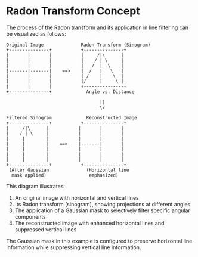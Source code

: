 # Radon Transform Concept

The process of the Radon transform and its application in line filtering can be visualized as follows:

```
Original Image              Radon Transform (Sinogram)
+---------------+           +---------------+
|       |       |           |     /|\      |
|       |       |           |    / | \     |
|       |       |           |   /  |  \    |
|-------|-------|    ==>    |  /   |   \   |
|       |       |           | /    |    \  |
|       |       |           |/     |     \ |
|       |       |           +---------------+
+---------------+             Angle vs. Distance

                                   ||
                                   \/

Filtered Sinogram             Reconstructed Image
+---------------+           +---------------+
|     /|\      |           |       |       |
|    / | \     |           |       |       |
|     |        |           |       |       |
|     |        |    ==>    |-------|       |
|     |        |           |       |       |
|     |        |           |       |       |
|     |        |           |       |       |
+---------------+           +---------------+
 (After Gaussian              (Horizontal line
  mask applied)                emphasized)
```

This diagram illustrates:
1. An original image with horizontal and vertical lines
2. Its Radon transform (sinogram), showing projections at different angles
3. The application of a Gaussian mask to selectively filter specific angular components
4. The reconstructed image with enhanced horizontal lines and suppressed vertical lines

The Gaussian mask in this example is configured to preserve horizontal line information while suppressing vertical line information.
